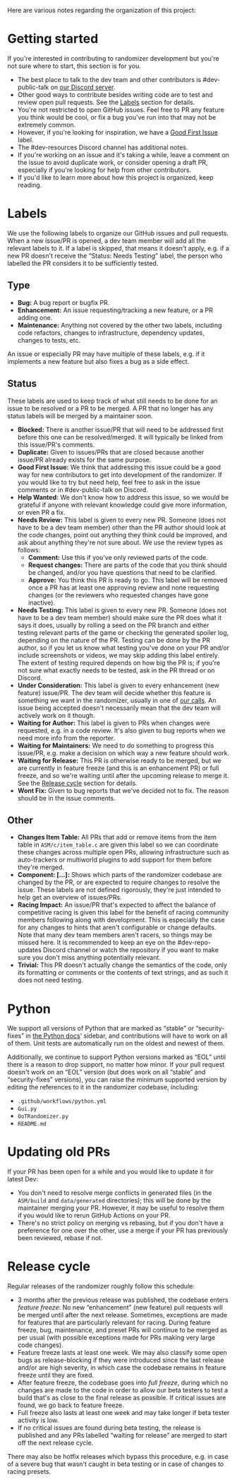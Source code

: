 Here are various notes regarding the organization of this project:

# Getting started

If you're interested in contributing to randomizer development but you're not sure where to start, this section is for you.

* The best place to talk to the dev team and other contributors is #dev-public-talk on [our Discord server](https://discord.gg/ootrandomizer).
* Other good ways to contribute besides writing code are to test and review open pull requests. See the [Labels](#labels) section for details.
* You're not restricted to open GitHub issues. Feel free to PR any feature you think would be cool, or fix a bug you've run into that may not be extremely common.
* However, if you're looking for inspiration, we have a [Good First Issue](https://github.com/OoTRandomizer/OoT-Randomizer/issues?q=state%3Aopen%20label%3A%22Status%3A%20Good%20First%20Issue%22) label.
* The #dev-resources Discord channel has additional notes.
* If you're working on an issue and it's taking a while, leave a comment on the issue to avoid duplicate work, or consider opening a draft PR, especially if you're looking for help from other contributors.
* If you'd like to learn more about how this project is organized, keep reading.

# Labels

We use the following labels to organize our GitHub issues and pull requests. When a new issue/PR is opened, a dev team member will add all the relevant labels to it. If a label is skipped, that means it doesn't apply, e.g. if a new PR doesn't receive the “Status: Needs Testing” label, the person who labelled the PR considers it to be sufficiently tested.

## Type

* **Bug:** A bug report or bugfix PR.
* **Enhancement:** An issue requesting/tracking a new feature, or a PR adding one.
* **Maintenance:** Anything not covered by the other two labels, including code refactors, changes to infrastructure, dependency updates, changes to tests, etc.

An issue or especially PR may have multiple of these labels, e.g. if it implements a new feature but also fixes a bug as a side effect.

## Status

These labels are used to keep track of what still needs to be done for an issue to be resolved or a PR to be merged. A PR that no longer has any status labels will be merged by a maintainer soon.

* **Blocked:** There is another issue/PR that will need to be addressed first before this one can be resolved/merged. It will typically be linked from this issue/PR's comments.
* **Duplicate:** Given to issues/PRs that are closed because another issue/PR already exists for the same purpose.
* **Good First Issue:** We think that addressing this issue could be a good way for new contributors to get into development of the randomizer. If you would like to try but need help, feel free to ask in the issue comments or in #dev-public-talk on Discord.
* **Help Wanted:** We don't know how to address this issue, so we would be grateful if anyone with relevant knowledge could give more information, or even PR a fix.
* **Needs Review:** This label is given to every new PR. Someone (does not have to be a dev team member) other than the PR author should look at the code changes, point out anything they think could be improved, and ask about anything they're not sure about. We use the review types as follows:
    * **Comment:** Use this if you've only reviewed parts of the code.
    * **Request changes:** There are parts of the code that you think should be changed, and/or you have questions that need to be clarified.
    * **Approve:** You think this PR is ready to go. This label will be removed once a PR has at least one approving review and none requesting changes (or the reviewers who requested changes have gone inactive).
* **Needs Testing:** This label is given to every new PR. Someone (does not have to be a dev team member) should make sure the PR does what it says it does, usually by rolling a seed on the PR branch and either testing relevant parts of the game or checking the generated spoiler log, depending on the nature of the PR. Testing can be done by the PR author, so if you let us know what testing you've done on your PR and/or include screenshots or videos, we may skip adding this label entirely. The extent of testing required depends on how big the PR is; if you're not sure what exactly needs to be tested, ask in the PR thread or on Discord.
* **Under Consideration:** This label is given to every enhancement (new feature) issue/PR. The dev team will decide whether this feature is something we want in the randomizer, usually in one of [our calls](https://wiki.ootrandomizer.com/index.php?title=Dev_team_calls). An issue being accepted doesn't necessarily mean that the dev team will actively work on it though.
* **Waiting for Author:** This label is given to PRs when changes were requested, e.g. in a code review. It's also given to bug reports when we need more info from the reporter.
* **Waiting for Maintainers:** We need to do something to progress this issue/PR, e.g. make a decision on which way a new feature should work.
* **Waiting for Release:** This PR is otherwise ready to be merged, but we are currently in feature freeze (and this is an enhancement PR) or full freeze, and so we're waiting until after the upcoming release to merge it. See the [Release cycle](#release-cycle) section for details.
* **Wont Fix:** Given to bug reports that we've decided not to fix. The reason should be in the issue comments.

## Other

* **Changes Item Table:** All PRs that add or remove items from the item table in `ASM/c/item_table.c` are given this label so we can coordinate these changes across multiple open PRs, allowing infrastructure such as auto-trackers or multiworld plugins to add support for them before they're merged.
* **Component: […]:** Shows which parts of the randomizer codebase are changed by the PR, or are expected to require changes to resolve the issue. These labels are not defined rigorously, they're just intended to help get an overview of issues/PRs.
* **Racing Impact:** An issue/PR that's expected to affect the balance of competitive racing is given this label for the benefit of racing community members following along with development. This is especially the case for any changes to hints that aren't configurable or change defaults. Note that many dev team members aren't racers, so things may be missed here. It is recommended to keep an eye on the #dev-repo-updates Discord channel or watch the repository if you want to make sure you don't miss anything potentially relevant.
* **Trivial:** This PR doesn't actually change the semantics of the code, only its formatting or comments or the contents of text strings, and as such it does not need testing.

# Python

We support all versions of Python that are marked as “stable” or “security-fixes” in [the Python docs](https://docs.python.org/)' sidebar, and contributions will have to work on all of them. Unit tests are automatically run on the oldest and newest of them.

Additionally, we continue to support Python versions marked as “EOL” until there is a reason to drop support, no matter how minor. If your pull request doesn't work on an “EOL” version (but does work on all “stable” and “security-fixes” versions), you can raise the minimum supported version by editing the references to it in the randomizer codebase, including:

* `.github/workflows/python.yml`
* `Gui.py`
* `OoTRandomizer.py`
* `README.md`

# Updating old PRs

If your PR has been open for a while and you would like to update it for latest Dev:

* You don't need to resolve merge conflicts in generated files (in the `ASM/build` and `data/generated` directories); this will be done by the maintainer merging your PR. However, it may be useful to resolve them if you would like to rerun GitHub Actions on your PR.
* There's no strict policy on merging vs rebasing, but if you don't have a preference for one over the other, use a merge if your PR has previously been reviewed, rebase if not.

# Release cycle

Regular releases of the randomizer roughly follow this schedule:

* 3 months after the previous release was published, the codebase enters _feature freeze_: No new “enhancement” (new feature) pull requests will be merged until after the next release. Sometimes, exceptions are made for features that are particularly relevant for racing. During feature freeze, bug, maintenance, and preset PRs will continue to be merged as per usual (with possible exceptions made for PRs making very large code changes).
* Feature freeze lasts at least one week. We may also classify some open bugs as release-blocking if they were introduced since the last release and/or are high severity, in which case the codebase remains in feature freeze until they are fixed.
* After feature freeze, the codebase goes into _full freeze_, during which no changes are made to the code in order to allow our beta testers to test a build that's as close to the final release as possible. If critical issues are found, we go back to feature freeze.
* Full freeze also lasts at least one week and may take longer if beta tester activity is low.
* If no critical issues are found during beta testing, the release is published and any PRs labelled “waiting for release” are merged to start off the next release cycle.

There may also be hotfix releases which bypass this procedure, e.g. in case of a severe bug that wasn't caught in beta testing or in case of changes to racing presets.
